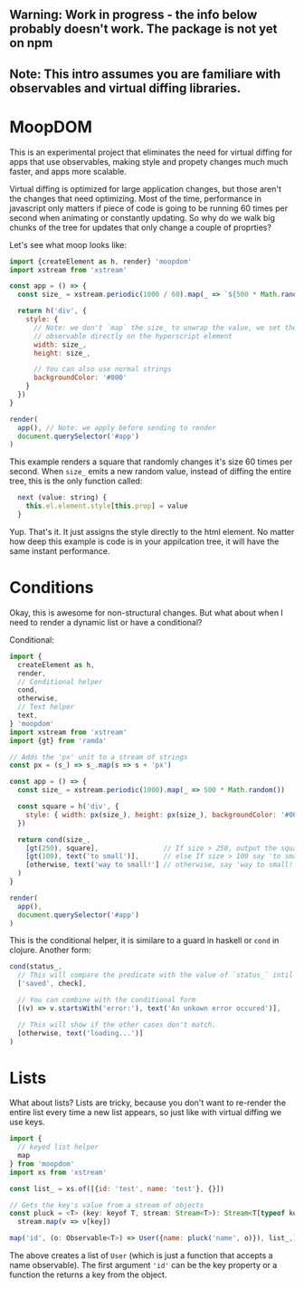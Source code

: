 
## Warning: Work in progress - the info below probably doesn't work. The package is not yet on npm
## Note: This intro assumes you are familiare with observables and virtual diffing libraries.

# MoopDOM

This is an experimental project that eliminates the need for virtual diffing for apps that use observables, making style and propety changes much much faster, and apps more scalable.

Virtual diffing is optimized for large application changes, but those aren't the changes that need optimizing. Most of the time, performance in javascript only matters if piece of code is going to be running 60 times per second when animating or constantly updating. So why do we walk big chunks of the tree for updates that only change a couple of proprties?

Let's see what moop looks like:

```javascript
import {createElement as h, render} 'moopdom'
import xstream from 'xstream'

const app = () => {
  const size_ = xstream.periodic(1000 / 60).map(_ => `${500 * Math.random()}px`)

  return h('div', {
    style: {
      // Note: we don't `map` the size_ to unwrap the value, we set the
      // observable directly on the hyperscript element
      width: size_,
      height: size_,

      // You can also use normal strings
      backgroundColor: '#000'
    }
  })
}

render(
  app(), // Note: we apply before sending to render
  document.querySelector('#app')
)
```

This example renders a square that randomly changes it's size 60 times per second. When `size_` emits a new random value, instead of diffing the entire tree, this is the only function called:

```javascript
  next (value: string) {
    this.el.element.style[this.prop] = value
  }
```

Yup. That's it. It just assigns the style directly to the html element. No matter how deep this example is code is in your appilcation tree, it will have the same instant performance.

# Conditions

Okay, this is awesome for non-structural changes. But what about when I need to render a dynamic list or have a conditional?

Conditional:

```javascript
import {
  createElement as h,
  render,
  // Conditional helper
  cond,
  otherwise,
  // Text helper
  text,
} 'moopdom'
import xstream from 'xstream'
import {gt} from 'ramda'

// Adds the 'px' unit to a stream of strings
const px = (s_) => s_.map(s => s + 'px')

const app = () => {
  const size_ = xstream.periodic(1000).map(_ => 500 * Math.random())

  const square = h('div', {
    style: { width: px(size_), height: px(size_), backgroundColor: '#000' }
  })

  return cond(size_,
    [gt(250), square],                // If size > 250, output the square
    [gt(100), text('to small')],      // else If size > 100 say 'to small'
    [otherwise, text('way to small!'] // otherwise, say 'way to small!'
  )
}

render(
  app(),
  document.querySelector('#app')
)
```

This is the conditional helper, it is similare to a guard in haskell or `cond` in clojure. Another form:

```javascript
cond(status_,
  // This will compare the predicate with the value of `status_` intil it finds a match
  ['saved', check],

  // You can combine with the conditional form
  [(v) => v.startsWith('error:'), text('An unkown error occured')],

  // This will show if the other cases don't match.
  [otherwise, text('loading...')]
)
```

# Lists

What about lists? Lists are tricky, because you don't want to re-render the entire list every time a new list appears, so just like with virtual diffing we use keys.

```javascript
import {
  // keyed list helper
  map
} from 'moopdom'
import xs from 'xstream'

const list_ = xs.of([{id: 'test', name: 'test'}, {}])

// Gets the key's value from a stream of objects
const pluck = <T> (key: keyof T, stream: Stream<T>): Stream<T[typeof key]> =>
  stream.map(v => v[key])

map('id', (o: Observable<T>) => User({name: pluck('name', o)}), list_,)
```

The above creates a list of `User` (which is just a function that accepts a name observable). The first argument `'id'` can be the key property or a function the returns a key from the object.